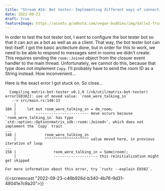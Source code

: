 ```yaml
---
title: "Stream #24: Bot tester: Implementing different ways of connecting to rooms"
date: 2022-09-23
draft: true
featureImage: https://assets.gradesta.com/vegan-buddies/img/dalle2-frustrated-horse.png
---
```


In order to test the bot tester bot, I want to configure the bot tester bot so that it can act as a bot as well as as a client. That way, the bot tester bot can test itself. I got the basic arcitecture done, but in order for this to work, we need to be able to respond to messages sent in rooms we didn't create. This requires sending the `room::Joined` object from the closuer event handler to the main thread. Unfortunately, we cannot do this, because that type does not implement `Copy`. I'll probably have to send the room ID as a String instead. How inconvenient...

Here is the exact error I got stuck on. So close...

```
  Compiling matrix-bot-tester v0.1.0 (/vb/util/matrix-bot-tester)
error[E0382]: use of moved value: `room_were_talking_in`
   --> src/main.rs:148:13
    |
104 |     let mut room_were_talking_in = dm_room;
    |         ------------------------ move occurs because `room_were_talking_in` has type `std::option::Option<matrix_sdk::room::Joined>`, which does not implement the `Copy` trait
...
148 |             room_were_talking_in
    |             ^^^^^^^^^^^^^^^^^^^^ value moved here, in previous iteration of loop
...
158 |                 room_were_talking_in = Some(room);
    |                 -------------------- this reinitialization might get skipped

For more information about this error, try `rustc --explain E0382`.
```

{{<screencast "2022-09-23-c46b926d-b340-4b76-9d31-48041e7c9a20">}}
